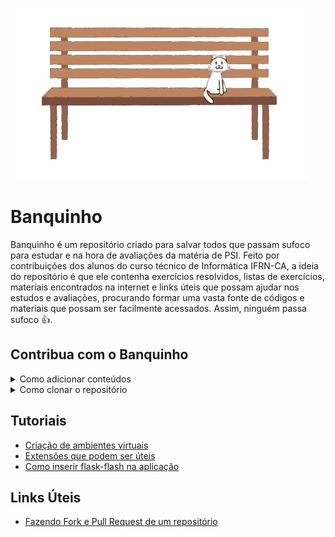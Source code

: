 ![banquinho](resumos/Imagens%20Usadas/banquinho.png)

# Banquinho
Banquinho é um repositório criado para salvar todos que passam sufoco para estudar e na hora de avaliações da matéria de PSI. Feito por contribuições dos alunos do curso técnico de Informática IFRN-CA, a ideia do repositório é que ele contenha exercícios resolvidos, listas de exercícios, materiais encontrados na internet e links úteis que possam ajudar nos estudos e avaliações, procurando formar uma vasta fonte de códigos e materiais que possam ser facilmente acessados. Assim, ninguém passa sufoco 👍.

## Contribua com o Banquinho
<details>
  <summary>Como adicionar conteúdos</summary>
  
  * [Em breve um tutorial de como fazer fork e pull requests]
</details>

<details>
  <summary>Como clonar o repositório</summary>
  
  * Para ter este repositório direto no seu pc, utilize:
    ```git
    git clone https://github.com/livialop/Banquinho.git
    ```
</details>

## Tutoriais 
* [Criação de ambientes virtuais](wikis/ambientesvirtuais.md)
* [Extensões que podem ser úteis](wikis/extensoes.md)
* [Como inserir flask-flash na aplicação](wikis/flask-flash.md)

## Links Úteis
* [Fazendo Fork e Pull Request de um repositório](https://www.youtube.com/watch?v=n_GEGPuNNRA)


